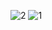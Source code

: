 ![2](https://cloud.githubusercontent.com/assets/16962727/13872177/6ae41f4a-ed0e-11e5-87f4-214bfe9b5687.JPG)
![1](https://cloud.githubusercontent.com/assets/16962727/13872178/6ae7ab88-ed0e-11e5-8318-df69c4d36b02.JPG)
